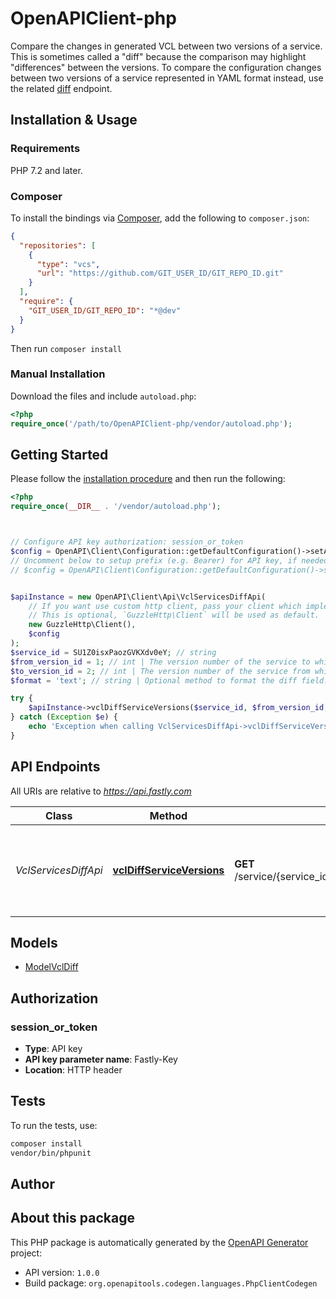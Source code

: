 # OpenAPIClient-php

Compare the changes in generated VCL between two versions of a service. This is sometimes called a \"diff\" because the comparison may highlight \"differences\" between the versions. To compare the configuration changes between two versions of a service represented in YAML format instead, use the related [diff](/reference/api/utils/diff/#diff-service-versions) endpoint.


## Installation & Usage

### Requirements

PHP 7.2 and later.

### Composer

To install the bindings via [Composer](https://getcomposer.org/), add the following to `composer.json`:

```json
{
  "repositories": [
    {
      "type": "vcs",
      "url": "https://github.com/GIT_USER_ID/GIT_REPO_ID.git"
    }
  ],
  "require": {
    "GIT_USER_ID/GIT_REPO_ID": "*@dev"
  }
}
```

Then run `composer install`

### Manual Installation

Download the files and include `autoload.php`:

```php
<?php
require_once('/path/to/OpenAPIClient-php/vendor/autoload.php');
```

## Getting Started

Please follow the [installation procedure](#installation--usage) and then run the following:

```php
<?php
require_once(__DIR__ . '/vendor/autoload.php');



// Configure API key authorization: session_or_token
$config = OpenAPI\Client\Configuration::getDefaultConfiguration()->setApiKey('Fastly-Key', 'YOUR_API_KEY');
// Uncomment below to setup prefix (e.g. Bearer) for API key, if needed
// $config = OpenAPI\Client\Configuration::getDefaultConfiguration()->setApiKeyPrefix('Fastly-Key', 'Bearer');


$apiInstance = new OpenAPI\Client\Api\VclServicesDiffApi(
    // If you want use custom http client, pass your client which implements `GuzzleHttp\ClientInterface`.
    // This is optional, `GuzzleHttp\Client` will be used as default.
    new GuzzleHttp\Client(),
    $config
);
$service_id = SU1Z0isxPaozGVKXdv0eY; // string
$from_version_id = 1; // int | The version number of the service to which changes in the generated VCL are being compared. Can either be a positive number from 1 to your maximum version or a negative number from -1 down (-1 is latest version etc).
$to_version_id = 2; // int | The version number of the service from which changes in the generated VCL are being compared. Uses same numbering scheme as `from`.
$format = 'text'; // string | Optional method to format the diff field.

try {
    $apiInstance->vclDiffServiceVersions($service_id, $from_version_id, $to_version_id, $format);
} catch (Exception $e) {
    echo 'Exception when calling VclServicesDiffApi->vclDiffServiceVersions: ', $e->getMessage(), PHP_EOL;
}

```

## API Endpoints

All URIs are relative to *https://api.fastly.com*

Class | Method | HTTP request | Description
------------ | ------------- | ------------- | -------------
*VclServicesDiffApi* | [**vclDiffServiceVersions**](docs/Api/VclServicesDiffApi.md#vcldiffserviceversions) | **GET** /service/{service_id}/vcl/diff/from/{from_version_id}/to/{to_version_id} | Get a comparison of the VCL changes between two service versions

## Models

- [ModelVclDiff](docs/Model/ModelVclDiff.md)

## Authorization

### session_or_token

- **Type**: API key
- **API key parameter name**: Fastly-Key
- **Location**: HTTP header


## Tests

To run the tests, use:

```bash
composer install
vendor/bin/phpunit
```

## Author



## About this package

This PHP package is automatically generated by the [OpenAPI Generator](https://openapi-generator.tech) project:

- API version: `1.0.0`
- Build package: `org.openapitools.codegen.languages.PhpClientCodegen`
